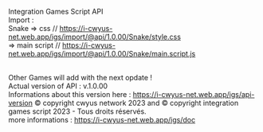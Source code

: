 Integration Games Script API <br>
Import : <br>
Snake => css // https://i-cwyus-net.web.app/igs/import/@api/1.0.00/Snake/style.css <br>
      => main script // https://i-cwyus-net.web.app/igs/import/@api/1.0.00/Snake/main.script.js <br><br>
     
Other Games will add with the next opdate ! <br>
Actual version of API : v.1.0.00 <br>
Informations about this version here : https://i-cwyus-net.web.app/igs/api-version
© copyright cwyus network 2023 and © copyright integration games script 2023 - Tous droits réservés. <br>
more informations : https://i-cwyus-net.web.app/igs/doc
